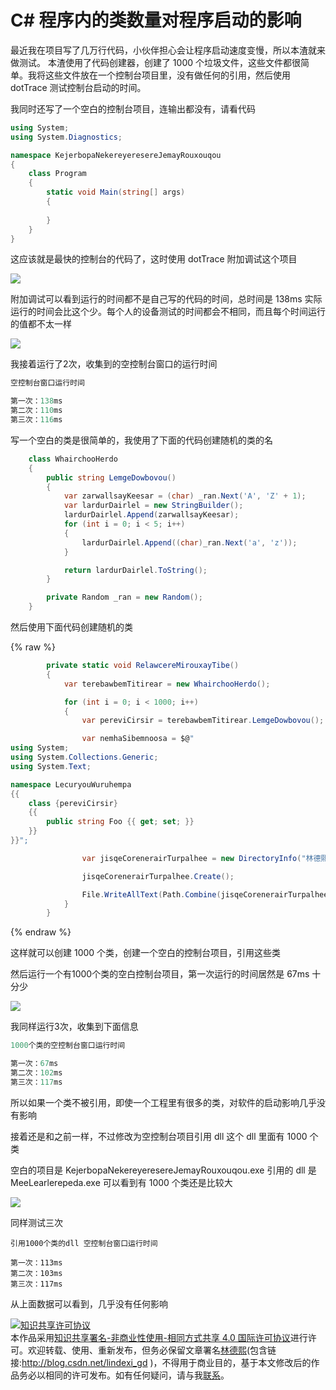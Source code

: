 
# C# 程序内的类数量对程序启动的影响

最近我在项目写了几万行代码，小伙伴担心会让程序启动速度变慢，所以本渣就来做测试。
本渣使用了代码创建器，创建了 1000 个垃圾文件，这些文件都很简单。我将这些文件放在一个控制台项目里，没有做任何的引用，然后使用 dotTrace 测试控制台启动的时间。

<!--more-->


<!-- csdn -->

<!-- 标签：C#，性能测试 -->

我同时还写了一个空白的控制台项目，连输出都没有，请看代码

```csharp
using System;
using System.Diagnostics;

namespace KejerbopaNekereyeresereJemayRouxouqou
{
    class Program
    {
        static void Main(string[] args)
        {
         
        }
    }
}
```

这应该就是最快的控制台的代码了，这时使用 dotTrace 附加调试这个项目

<!-- ![](image/C# 程序内的类数量对程序启动的影响/C# 程序内的类数量对程序启动的影响0.png) -->

![](http://image.acmx.xyz/lindexi%2F20181012962573)

附加调试可以看到运行的时间都不是自己写的代码的时间，总时间是 138ms 实际运行的时间会比这个少。每个人的设备测试的时间都会不相同，而且每个时间运行的值都不太一样

<!-- ![](image/C# 程序内的类数量对程序启动的影响/C# 程序内的类数量对程序启动的影响1.png) -->

![](http://image.acmx.xyz/lindexi%2F2018101291430892)

我接着运行了2次，收集到的空控制台窗口的运行时间

```csharp
空控制台窗口运行时间

第一次：138ms
第二次：110ms
第三次：116ms
```

写一个空白的类是很简单的，我使用了下面的代码创建随机的类的名

```csharp
    class WhairchooHerdo
    {
        public string LemgeDowbovou()
        {
            var zarwallsayKeesar = (char) _ran.Next('A', 'Z' + 1);
            var lardurDairlel = new StringBuilder();
            lardurDairlel.Append(zarwallsayKeesar);
            for (int i = 0; i < 5; i++)
            {
                lardurDairlel.Append((char)_ran.Next('a', 'z'));
            }

            return lardurDairlel.ToString();
        }

        private Random _ran = new Random();
    }
```

然后使用下面代码创建随机的类

{% raw %}

```csharp
        private static void RelawcereMirouxayTibe()
        {
            var terebawbemTitirear = new WhairchooHerdo();

            for (int i = 0; i < 1000; i++)
            {
                var pereviCirsir = terebawbemTitirear.LemgeDowbovou();

                var nemhaSibemnoosa = $@"
using System;
using System.Collections.Generic;
using System.Text;

namespace LecuryouWuruhempa
{{
    class {pereviCirsir}
    {{
        public string Foo {{ get; set; }}
    }}
}}";

                var jisqeCorenerairTurpalhee = new DirectoryInfo("林德熙临时文件");

                jisqeCorenerairTurpalhee.Create();

                File.WriteAllText(Path.Combine(jisqeCorenerairTurpalhee.FullName, pereviCirsir + ".cs"), nemhaSibemnoosa);
            }
        }

```

{% endraw %}

这样就可以创建 1000 个类，创建一个空白的控制台项目，引用这些类

然后运行一个有1000个类的空白控制台项目，第一次运行的时间居然是 67ms 十分少

<!-- ![](image/C# 程序内的类数量对程序启动的影响/C# 程序内的类数量对程序启动的影响2.png) -->

![](http://image.acmx.xyz/lindexi%2F2018101291718318)

我同样运行3次，收集到下面信息

```csharp
1000个类的空控制台窗口运行时间

第一次：67ms
第二次：102ms
第三次：117ms
```

所以如果一个类不被引用，即使一个工程里有很多的类，对软件的启动影响几乎没有影响

接着还是和之前一样，不过修改为空控制台项目引用 dll 这个 dll 里面有 1000 个类

空白的项目是 KejerbopaNekereyeresereJemayRouxouqou.exe 引用的 dll 是 MeeLearlerepeda.exe 可以看到有 1000 个类还是比较大

<!-- ![](image/C# 程序内的类数量对程序启动的影响/C# 程序内的类数量对程序启动的影响3.png) -->

![](http://image.acmx.xyz/lindexi%2F20181012103919886)

同样测试三次

```
引用1000个类的dll 空控制台窗口运行时间

第一次：113ms
第二次：103ms
第三次：117ms
```

从上面数据可以看到，几乎没有任何影响






<a rel="license" href="http://creativecommons.org/licenses/by-nc-sa/4.0/"><img alt="知识共享许可协议" style="border-width:0" src="https://licensebuttons.net/l/by-nc-sa/4.0/88x31.png" /></a><br />本作品采用<a rel="license" href="http://creativecommons.org/licenses/by-nc-sa/4.0/">知识共享署名-非商业性使用-相同方式共享 4.0 国际许可协议</a>进行许可。欢迎转载、使用、重新发布，但务必保留文章署名[林德熙](http://blog.csdn.net/lindexi_gd)(包含链接:http://blog.csdn.net/lindexi_gd )，不得用于商业目的，基于本文修改后的作品务必以相同的许可发布。如有任何疑问，请与我[联系](mailto:lindexi_gd@163.com)。